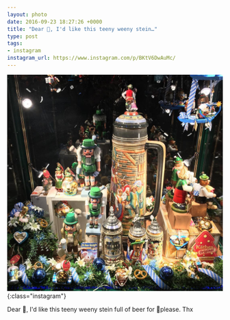 ```yaml
---
layout: photo
date: 2016-09-23 18:27:26 +0000
title: "Dear 🎅, I'd like this teeny weeny stein…"
type: post
tags:
- instagram
instagram_url: https://www.instagram.com/p/BKtV6DwAuMc/
---
```


![Instagram - BKtV6DwAuMc](/img/BKtV6DwAuMc.jpg){:class="instagram"}

Dear 🎅, I'd like this teeny weeny stein full of beer for 🎄please. Thx
